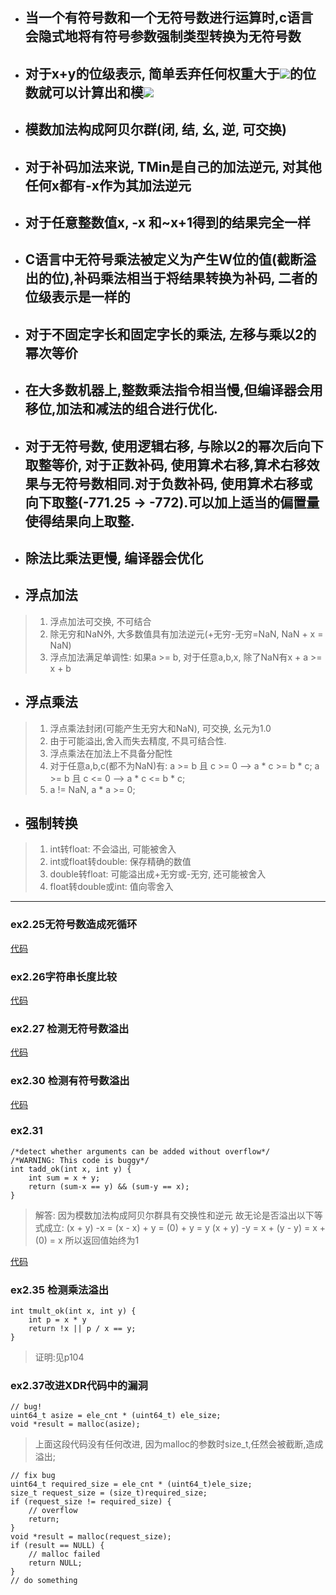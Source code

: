 - ## 当一个有符号数和一个无符号数进行运算时,c语言会隐式地将有符号参数强制类型转换为无符号数


- ## 对于x+y的位级表示, 简单丢弃任何权重大于![](http://chart.googleapis.com/chart?cht=tx&chl=2^{w-1})的位数就可以计算出和模![](http://chart.googleapis.com/chart?cht=tx&chl=2^{w})

- ## 模数加法构成阿贝尔群(闭, 结, 幺, 逆, 可交换)

- ## 对于补码加法来说, TMin是自己的加法逆元, 对其他任何x都有-x作为其加法逆元

- ## 对于任意整数值x, -x 和~x+1得到的结果完全一样

- ## C语言中无符号乘法被定义为产生W位的值(截断溢出的位),补码乘法相当于将结果转换为补码, 二者的位级表示是一样的

- ## 对于不固定字长和固定字长的乘法, 左移与乘以2的幂次等价

- ## 在大多数机器上,整数乘法指令相当慢,但编译器会用移位,加法和减法的组合进行优化.

- ## 对于无符号数, 使用逻辑右移, 与除以2的幂次后向下取整等价, 对于正数补码, 使用算术右移,算术右移效果与无符号数相同.对于负数补码, 使用算术右移或向下取整(-771.25 -> -772).可以加上适当的偏置量使得结果向上取整.
- ## 除法比乘法更慢, 编译器会优化

- ## 浮点加法
> 1. 浮点加法可交换, 不可结合
> 2. 除无穷和NaN外, 大多数值具有加法逆元(+无穷-无穷=NaN, NaN + x = NaN)
> 3. 浮点加法满足单调性:
> 如果a >= b, 对于任意a,b,x, 除了NaN有x + a >= x + b

- ## 浮点乘法
> 1. 浮点乘法封闭(可能产生无穷大和NaN), 可交换, 幺元为1.0
> 2. 由于可能溢出,舍入而失去精度, 不具可结合性.
> 3. 浮点乘法在加法上不具备分配性
> 4. 对于任意a,b,c(都不为NaN)有:
> a >= b 且 c >= 0 --> a * c >= b * c;
> a >= b 且 c <= 0 --> a * c <= b * c;
> 5. a != NaN, a * a >= 0;

- ## 强制转换
> 1. int转float: 不会溢出, 可能被舍入
> 2. int或float转double: 保存精确的数值
> 3. double转float: 可能溢出成+无穷或-无穷, 还可能被舍入
> 4. float转double或int: 值向零舍入



---
### ex2.25无符号数造成死循环

[代码](https://github.com/WallfacerRZD/CSAPP/blob/master/chapter2/ex2.25.c)

### ex2.26字符串长度比较
[代码](https://github.com/WallfacerRZD/CSAPP/blob/master/chapter2/ex2.26.c)

### ex2.27 检测无符号数溢出
[代码](https://github.com/WallfacerRZD/CSAPP/blob/master/chapter2/ex2.27.c)
### ex2.30 检测有符号数溢出
[代码](https://github.com/WallfacerRZD/CSAPP/blob/master/chapter2/ex2.30.c)

### ex2.31
```
/*detect whether arguments can be added without overflow*/
/*WARNING: This code is buggy*/
int tadd_ok(int x, int y) {
    int sum = x + y;
    return (sum-x == y) && (sum-y == x);
}
```
> 解答:
因为模数加法构成阿贝尔群具有交换性和逆元
> 故无论是否溢出以下等式成立:
> (x + y) -x = (x - x) + y = (0) + y = y
> (x + y) -y = x + (y - y) = x + (0) = x
> 所以返回值始终为1

[代码](https://github.com/WallfacerRZD/CSAPP/blob/master/chapter2/ex2.31.c)

### ex2.35 检测乘法溢出
```
int tmult_ok(int x, int y) {
    int p = x * y
    return !x || p / x == y;
}
```
> 证明:见p104

### ex2.37改进XDR代码中的漏洞
```
// bug!
uint64_t asize = ele_cnt * (uint64_t) ele_size;
void *result = malloc(asize);
```
> 上面这段代码没有任何改进, 因为malloc的参数时size_t,任然会被截断,造成溢出;

```
// fix bug
uint64_t required_size = ele_cnt * (uint64_t)ele_size;
size_t request_size = (size_t)required_size;
if (request_size != required_size) {
    // overflow
    return;
}
void *result = malloc(request_size);
if (result == NULL) {
    // malloc failed
    return NULL;
}
// do something
```



